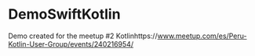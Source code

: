 # DemoSwiftKotlin
Demo created for the meetup #2 Kotlinhttps://www.meetup.com/es/Peru-Kotlin-User-Group/events/240216954/
